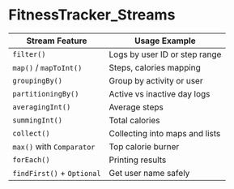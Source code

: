 # FitnessTracker_Streams

| Stream Feature             | Usage Example                  |
| -------------------------- | ------------------------------ |
| `filter()`                 | Logs by user ID or step range  |
| `map()` / `mapToInt()`     | Steps, calories mapping        |
| `groupingBy()`             | Group by activity or user      |
| `partitioningBy()`         | Active vs inactive day logs    |
| `averagingInt()`           | Average steps                  |
| `summingInt()`             | Total calories                 |
| `collect()`                | Collecting into maps and lists |
| `max()` with `Comparator`  | Top calorie burner             |
| `forEach()`                | Printing results               |
| `findFirst()` + `Optional` | Get user name safely           |
